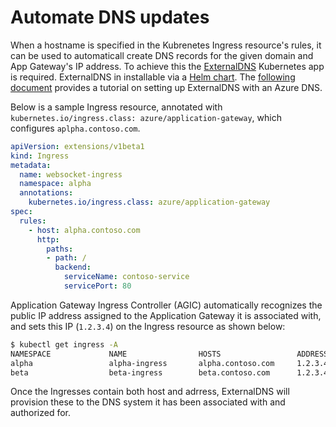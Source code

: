 # Automate DNS updates

When a hostname is specified in the Kubrenetes Ingress resource's rules, it can be used to automaticall create DNS records for the given domain and App Gateway's IP address.
To achieve this the [ExternalDNS](https://github.com/kubernetes-sigs/external-dns) Kubernetes app is required. ExternalDNS in installable via a [Helm chart](https://github.com/kubernetes-incubator/external-dns). The [following document](https://github.com/kubernetes-incubator/external-dns/blob/master/docs/tutorials/azure.md) provides a tutorial on setting up ExternalDNS with an Azure DNS.

Below is a sample Ingress resource, annotated with
`kubernetes.io/ingress.class: azure/application-gateway`, which configures `aplpha.contoso.com`.

```yaml
apiVersion: extensions/v1beta1
kind: Ingress
metadata:
  name: websocket-ingress
  namespace: alpha
  annotations:
    kubernetes.io/ingress.class: azure/application-gateway
spec:
  rules:
    - host: alpha.contoso.com
      http:
        paths:
        - path: /
          backend:
            serviceName: contoso-service
            servicePort: 80
```

Application Gateway Ingress Controller (AGIC) automatically recognizes the public IP address
assigned to the Application Gateway it is associated with, and sets this IP (`1.2.3.4`)
on the Ingress resource as shown below:

```bash
$ kubectl get ingress -A
NAMESPACE             NAME                HOSTS                 ADDRESS   PORTS   AGE
alpha                 alpha-ingress       alpha.contoso.com     1.2.3.4   80      8m55s
beta                  beta-ingress        beta.contoso.com      1.2.3.4   80      8m54s

```

Once the Ingresses contain both host and adrress, ExternalDNS will provision these to the
DNS system it has been associated with and authorized for.
